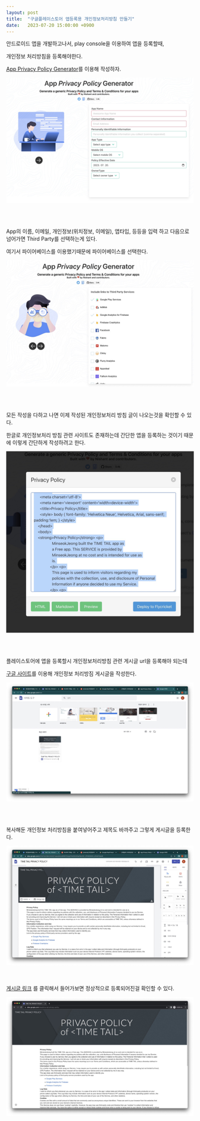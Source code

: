 ```yaml
---
layout: post
title:  "구글플레이스토어 앱등록용 개인정보처리방침 만들기"
date:   2023-07-20 15:00:00 +0900
---
```


안드로이드 앱을 개발하고나서, play console을 이용하여 앱을 등록할때,

개인정보 처리방침을 등록해야한다.

[App Privacy Policy Generator](https://app-privacy-policy-generator.firebaseapp.com/)를 이용해 작성하자.

![Firebase App Privacy Policy Generator Screen](/assets/images/2023/07/20/1.jpeg)


<br /><br />

App의 이름, 이메일, 개인정보(위치정보, 이메일), 앱타입, 등등을 입력 하고 다음으로 넘어가면 Third Party를 선택하는게 있다.

여기서 파이어베이스를 이용했기때문에 파이어베이스를 선택한다.

![](/assets/images/2023/07/20/2.jpeg)

<br /><br />

모든 작성을 다하고 나면 이제 작성된 개인정보처리 방침 글이 나오는것을 확인할 수 있다.  

한글로 개인정보처리 방침 관련 사이트도 존재하는데 간단한 앱을 등록하는 것이기 때문에 이렇게 간단하게 작성하려고 한다.

![](/assets/images/2023/07/20/3.jpeg)

<br /><br />

플레이스토어에 앱을 등록할시 개인정보처리방침 관련 게시글 url을 등록해야 되는데  

[구글 사이트](https://sites.google.com/)를 이용해 개인정보 처리방짐 게시글을 작성한다.

![](/assets/images/2023/07/20/4.jpeg)

<br /><br />

복사해둔 개인정보 처리방침을 붙여넣어주고 제목도 바까주고 그렇게 게시글을 등록한다.  

![](/assets/images/2023/07/20/5.jpeg)

<br /><br />
[게시글 링크](https://sites.google.com/view/time-tail-privacy-policy/) 를 클릭해서 들어가보면 정상적으로 등록되어진걸 확인할 수 있다.  

![](/assets/images/2023/07/20/6.jpeg)

<br /><br />